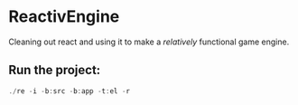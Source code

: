 # ReactivEngine
Cleaning out react and using it to make a *relatively* functional game engine.

## Run the project:
```powershell
./re -i -b:src -b:app -t:el -r
```